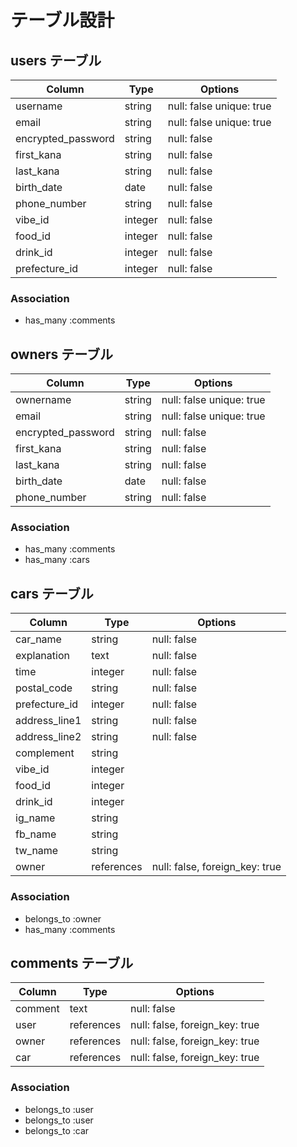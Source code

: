 # テーブル設計

## users テーブル

| Column             | Type    | Options                  |
| --------           | ------  | -----------              |
| username           | string  | null: false unique: true |
| email              | string  | null: false unique: true |
| encrypted_password | string  | null: false              |
| first_kana         | string  | null: false              |
| last_kana          | string  | null: false              |
| birth_date         | date    | null: false              |
| phone_number       | string  | null: false              |
| vibe_id            | integer | null: false              |
| food_id            | integer | null: false              |
| drink_id           | integer | null: false              |
| prefecture_id      | integer | null: false              |


### Association

- has_many :comments

## owners テーブル

| Column             | Type    | Options                  |
| --------           | ------  | -----------              |
| ownername          | string  | null: false unique: true |
| email              | string  | null: false unique: true |
| encrypted_password | string  | null: false              |
| first_kana         | string  | null: false              |
| last_kana          | string  | null: false              |
| birth_date         | date    | null: false              |
| phone_number       | string  | null: false              |

### Association

- has_many :comments
- has_many :cars

## cars テーブル

| Column           | Type       | Options     |
| -----------      | ---------  | ----------- |
| car_name         | string     | null: false |
| explanation      | text       | null: false |
| time             | integer    | null: false |
| postal_code      | string     | null: false |
| prefecture_id    | integer    | null: false |
| address_line1    | string     | null: false |
| address_line2    | string     | null: false |
| complement       | string     |
| vibe_id          | integer    |
| food_id          | integer    |
| drink_id         | integer    |
| ig_name          | string     |
| fb_name          | string     |
| tw_name          | string     |
| owner            | references | null: false, foreign_key: true|

### Association

- belongs_to :owner
- has_many :comments

## comments テーブル

| Column       | Type       | Options                        |
| -------      | ---------- | ------------------------------ |
| comment      | text       | null: false                    |
| user         | references | null: false, foreign_key: true |
| owner        | references | null: false, foreign_key: true |
| car          | references | null: false, foreign_key: true |

### Association

- belongs_to :user
- belongs_to :user
- belongs_to :car